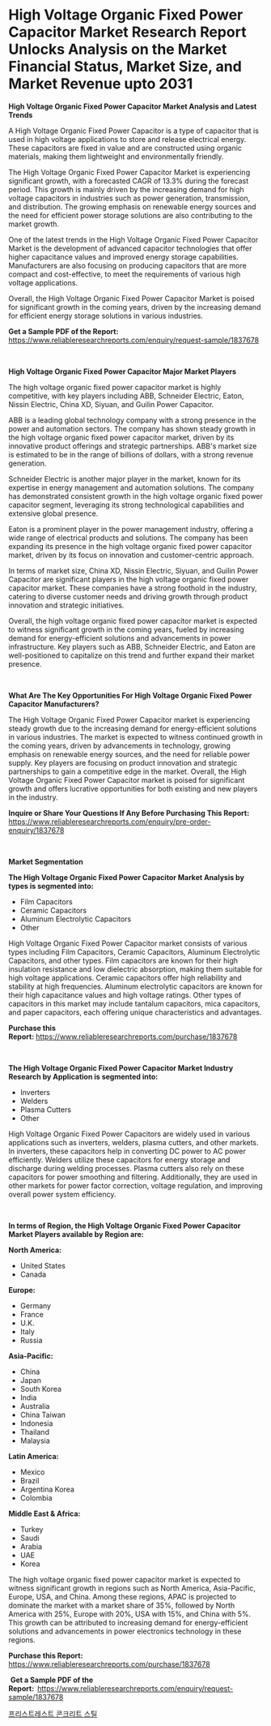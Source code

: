 <p><h1>High Voltage Organic Fixed Power Capacitor Market Research Report Unlocks Analysis on the Market Financial Status, Market Size, and Market Revenue upto 2031</h1></p><p><strong>High Voltage Organic Fixed Power Capacitor Market Analysis and Latest Trends</strong></p>
<p><p>A High Voltage Organic Fixed Power Capacitor is a type of capacitor that is used in high voltage applications to store and release electrical energy. These capacitors are fixed in value and are constructed using organic materials, making them lightweight and environmentally friendly.</p><p>The High Voltage Organic Fixed Power Capacitor Market is experiencing significant growth, with a forecasted CAGR of 13.3% during the forecast period. This growth is mainly driven by the increasing demand for high voltage capacitors in industries such as power generation, transmission, and distribution. The growing emphasis on renewable energy sources and the need for efficient power storage solutions are also contributing to the market growth.</p><p>One of the latest trends in the High Voltage Organic Fixed Power Capacitor Market is the development of advanced capacitor technologies that offer higher capacitance values and improved energy storage capabilities. Manufacturers are also focusing on producing capacitors that are more compact and cost-effective, to meet the requirements of various high voltage applications.</p><p>Overall, the High Voltage Organic Fixed Power Capacitor Market is poised for significant growth in the coming years, driven by the increasing demand for efficient energy storage solutions in various industries.</p></p>
<p><strong>Get a Sample PDF of the Report:&nbsp;</strong> <a href="https://www.reliableresearchreports.com/enquiry/request-sample/1837678">https://www.reliableresearchreports.com/enquiry/request-sample/1837678</a></p>
<p>&nbsp;</p>
<p><strong>High Voltage Organic Fixed Power Capacitor Major Market Players</strong></p>
<p><p>The high voltage organic fixed power capacitor market is highly competitive, with key players including ABB, Schneider Electric, Eaton, Nissin Electric, China XD, Siyuan, and Guilin Power Capacitor. </p><p>ABB is a leading global technology company with a strong presence in the power and automation sectors. The company has shown steady growth in the high voltage organic fixed power capacitor market, driven by its innovative product offerings and strategic partnerships. ABB's market size is estimated to be in the range of billions of dollars, with a strong revenue generation.</p><p>Schneider Electric is another major player in the market, known for its expertise in energy management and automation solutions. The company has demonstrated consistent growth in the high voltage organic fixed power capacitor segment, leveraging its strong technological capabilities and extensive global presence.</p><p>Eaton is a prominent player in the power management industry, offering a wide range of electrical products and solutions. The company has been expanding its presence in the high voltage organic fixed power capacitor market, driven by its focus on innovation and customer-centric approach.</p><p>In terms of market size, China XD, Nissin Electric, Siyuan, and Guilin Power Capacitor are significant players in the high voltage organic fixed power capacitor market. These companies have a strong foothold in the industry, catering to diverse customer needs and driving growth through product innovation and strategic initiatives.</p><p>Overall, the high voltage organic fixed power capacitor market is expected to witness significant growth in the coming years, fueled by increasing demand for energy-efficient solutions and advancements in power infrastructure. Key players such as ABB, Schneider Electric, and Eaton are well-positioned to capitalize on this trend and further expand their market presence.</p></p>
<p>&nbsp;</p>
<p><strong>What Are The Key Opportunities For High Voltage Organic Fixed Power Capacitor Manufacturers?</strong></p>
<p><p>The High Voltage Organic Fixed Power Capacitor market is experiencing steady growth due to the increasing demand for energy-efficient solutions in various industries. The market is expected to witness continued growth in the coming years, driven by advancements in technology, growing emphasis on renewable energy sources, and the need for reliable power supply. Key players are focusing on product innovation and strategic partnerships to gain a competitive edge in the market. Overall, the High Voltage Organic Fixed Power Capacitor market is poised for significant growth and offers lucrative opportunities for both existing and new players in the industry.</p></p>
<p><strong>Inquire or Share Your Questions If Any Before Purchasing This Report:</strong> <a href="https://www.reliableresearchreports.com/enquiry/pre-order-enquiry/1837678">https://www.reliableresearchreports.com/enquiry/pre-order-enquiry/1837678</a></p>
<p>&nbsp;</p>
<p><strong>Market Segmentation</strong></p>
<p><strong>The High Voltage Organic Fixed Power Capacitor Market Analysis by types is segmented into:</strong></p>
<p><ul><li>Film Capacitors</li><li>Ceramic Capacitors</li><li>Aluminum Electrolytic Capacitors</li><li>Other</li></ul></p>
<p><p>High Voltage Organic Fixed Power Capacitor market consists of various types including Film Capacitors, Ceramic Capacitors, Aluminum Electrolytic Capacitors, and other types. Film capacitors are known for their high insulation resistance and low dielectric absorption, making them suitable for high voltage applications. Ceramic capacitors offer high reliability and stability at high frequencies. Aluminum electrolytic capacitors are known for their high capacitance values and high voltage ratings. Other types of capacitors in this market may include tantalum capacitors, mica capacitors, and paper capacitors, each offering unique characteristics and advantages.</p></p>
<p><strong>Purchase this Report:&nbsp;</strong><a href="https://www.reliableresearchreports.com/purchase/1837678">https://www.reliableresearchreports.com/purchase/1837678</a></p>
<p>&nbsp;</p>
<p><strong>The High Voltage Organic Fixed Power Capacitor Market Industry Research by Application is segmented into:</strong></p>
<p><ul><li>Inverters</li><li>Welders</li><li>Plasma Cutters</li><li>Other</li></ul></p>
<p><p>High Voltage Organic Fixed Power Capacitors are widely used in various applications such as inverters, welders, plasma cutters, and other markets. In inverters, these capacitors help in converting DC power to AC power efficiently. Welders utilize these capacitors for energy storage and discharge during welding processes. Plasma cutters also rely on these capacitors for power smoothing and filtering. Additionally, they are used in other markets for power factor correction, voltage regulation, and improving overall power system efficiency.</p></p>
<p>&nbsp;</p>
<p><strong>In terms of Region, the High Voltage Organic Fixed Power Capacitor Market Players available by Region are:</strong></p>
<p>
    <p> <strong> North America: </strong>
        <ul>
            <li>United States</li>
            <li>Canada</li>
        </ul>
        </p> 
    <p> <strong> Europe: </strong>
        <ul>
            <li>Germany</li>
            <li>France</li>
            <li>U.K.</li>
            <li>Italy</li>
            <li>Russia</li>
        </ul>
        </p> 
    <p> <strong> Asia-Pacific: </strong>
        <ul>
            <li>China</li>
            <li>Japan</li>
            <li>South Korea</li>
            <li>India</li>
            <li>Australia</li>
            <li>China Taiwan</li>
            <li>Indonesia</li>
            <li>Thailand</li>
            <li>Malaysia</li>
        </ul>
        </p> 
    <p> <strong> Latin America: </strong>
        <ul>
            <li>Mexico</li>
            <li>Brazil</li>
            <li>Argentina Korea</li>
            <li>Colombia</li>
        </ul>
        </p> 
    <p> <strong> Middle East & Africa: </strong>
        <ul>
            <li>Turkey</li>
            <li>Saudi</li>
            <li>Arabia</li>
            <li>UAE</li>
            <li>Korea</li>
        </ul>
    </p>
    </p>
<p><p>The high voltage organic fixed power capacitor market is expected to witness significant growth in regions such as North America, Asia-Pacific, Europe, USA, and China. Among these regions, APAC is projected to dominate the market with a market share of 35%, followed by North America with 25%, Europe with 20%, USA with 15%, and China with 5%. This growth can be attributed to increasing demand for energy-efficient solutions and advancements in power electronics technology in these regions.</p></p>
<p><strong>Purchase this Report: </strong><a href="https://www.reliableresearchreports.com/purchase/1837678">https://www.reliableresearchreports.com/purchase/1837678</a></p>
<p>&nbsp;<strong>Get a Sample PDF of the Report:&nbsp;&nbsp;</strong><a href="https://www.reliableresearchreports.com/enquiry/request-sample/1837678">https://www.reliableresearchreports.com/enquiry/request-sample/1837678</a></p>
<p><strong></strong></p>
<p><p><a href="https://github.com/AlbertotDouglas44367/Market-Research-Report-List-1/blob/main/695321715773.md">프리스트레스트 콘크리트 스틸</a></p></p>